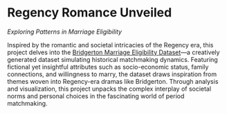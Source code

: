# Regency Romance Unveiled

_Exploring Patterns in Marriage Eligibility_

Inspired by the romantic and societal intricacies of the Regency era, this project delves into the [Bridgerton Marriage Eligibility Dataset](https://www.kaggle.com/datasets/gregorymikuro/marriage-eligibility-dataset)—a creatively generated dataset simulating historical matchmaking dynamics. Featuring fictional yet insightful attributes such as socio-economic status, family connections, and willingness to marry, the dataset draws inspiration from themes woven into Regency-era dramas like Bridgerton. Through analysis and visualization, this project unpacks the complex interplay of societal norms and personal choices in the fascinating world of period matchmaking.

